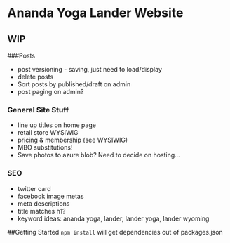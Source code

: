 # Ananda Yoga Lander Website
## WIP
###Posts

* post versioning - saving, just need to load/display
* delete posts
* Sort posts by published/draft on admin
* post paging on admin?

### General Site Stuff

* line up titles on home page
* retail store WYSIWIG
* pricing & membership (see WYSIWIG)
* MBO substitutions!
* Save photos to azure blob? Need to decide on hosting...

### SEO

* twitter card
* facebook image metas
* meta descriptions
* title matches h1?
* keyword ideas: ananda yoga, lander, lander yoga, lander wyoming

##Getting Started
<code>npm install</code> will get dependencies out of packages.json